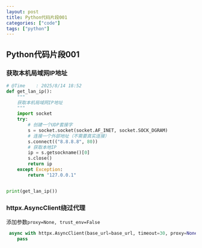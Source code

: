 ```yaml
---
layout: post
title: Python代码片段001
categories: ["code"]
tags: ["python"]
---
```


## Python代码片段001

### 获取本机局域网IP地址

```python
# @Time    : 2025/8/14 18:52
def get_lan_ip():
    """
    获取本机局域网IP地址
    """
    import socket
    try:
        # 创建一个UDP套接字
        s = socket.socket(socket.AF_INET, socket.SOCK_DGRAM)
        # 连接一个外部地址（不需要真实连接）
        s.connect(("8.8.8.8", 80))
        # 获取本地IP
        ip = s.getsockname()[0]
        s.close()
        return ip
    except Exception:
        return "127.0.0.1"


print(get_lan_ip())
```

### httpx.AsyncClient绕过代理

添加参数`proxy=None, trust_env=False`

```python
 async with httpx.AsyncClient(base_url=base_url, timeout=30, proxy=None, trust_env=False) as client:
    pass
```

